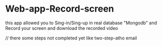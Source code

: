 # Web-app-Record-screen

this app allowed you to Sing-in/Sing-up in real database "Mongodb" and Record your screen and download the recorded video

// there some steps not completed yet like two-step-atho email
